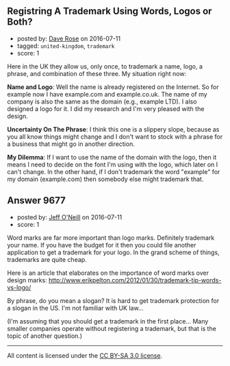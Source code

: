 ## Registring A Trademark Using Words, Logos or Both?

- posted by: [Dave Rose](https://stackexchange.com/users/4760911/dave-rose) on 2016-07-11
- tagged: `united-kingdom`, `trademark`
- score: 1

<p>Here in the UK they allow us, only once, to trademark a name, logo, a phrase, and combination of these three. My situation right now: </p>

<p><strong>Name and Logo</strong>: Well the name is already registered on the Internet. So for example now I have example.com and example.co.uk. The name of my company is also the same as the domain (e.g., example LTD). I also designed a logo for it. I did my research and I'm very pleased with the design.</p>

<p><strong>Uncertainty On The Phrase</strong>: I think this one is a slippery slope, because as you all know things might change and I don't want to stock with a phrase for a business that might go in another direction. </p>

<p><strong>My Dilemma</strong>: If I want to use the name of the domain with the logo, then it means I need to decide on the font I'm using with the logo, which later on I can't change. In the other hand, if I don't trademark the word "example" for my domain (example.com) then somebody else might trademark that.</p>



## Answer 9677

- posted by: [Jeff O'Neill](https://stackexchange.com/users/46273/jeff-o-neill) on 2016-07-11
- score: 1

<p>Word marks are far more important than logo marks.  Definitely trademark your name.  If you have the budget for it then you could file another application to get a trademark for your logo.  In the grand scheme of things, trademarks are quite cheap.</p>

<p>Here is an article that elaborates on the importance of word marks over design marks: <a href="http://www.erikpelton.com/2012/01/30/trademark-tip-words-vs-logo/" rel="nofollow">http://www.erikpelton.com/2012/01/30/trademark-tip-words-vs-logo/</a></p>

<p>By phrase, do you mean a slogan?  It is hard to get trademark protection for a slogan in the US.  I'm not familiar with UK law...</p>

<p>(I'm assuming that you should get a trademark in the first place...  Many smaller companies operate without registering a trademark, but that is the topic of another question.)</p>




---

All content is licensed under the [CC BY-SA 3.0 license](https://creativecommons.org/licenses/by-sa/3.0/).
